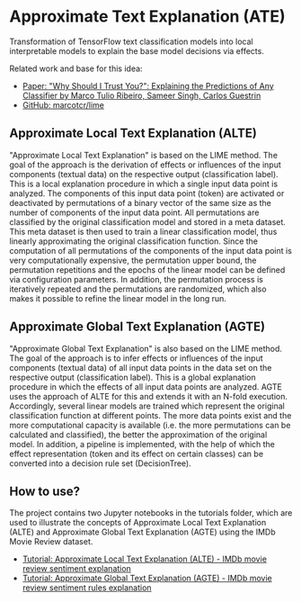 # Approximate Text Explanation (ATE)
Transformation of TensorFlow text classification models into local interpretable models to explain the base model decisions via effects.

Related work and base for this idea:
<ul>
<li><a href="https://arxiv.org/abs/1602.04938">Paper: "Why Should I Trust You?": Explaining the Predictions of Any Classifier by Marco Tulio Ribeiro, Sameer Singh, Carlos Guestrin</a></li>
<li><a href="https://github.com/marcotcr/lime">GitHub: marcotcr/lime</a></li>
</ul>

## Approximate Local Text Explanation (ALTE)
"Approximate Local Text Explanation" is based on the LIME method. The goal of the approach is the derivation of effects or influences of the input components (textual data) on the respective output (classification label). This is a local explanation procedure in which a single input data point is analyzed. The components of this input data point (token) are activated or deactivated by permutations of a binary vector of the same size as the number of components of the input data point. All permutations are classified by the original classification model and stored in a meta dataset. This meta dataset is then used to train a linear classification model, thus linearly approximating the original classification function. Since the computation of all permutations of the components of the input data point is very computationally expensive, the permutation upper bound, the permutation repetitions and the epochs of the linear model can be defined via configuration parameters. In addition, the permutation process is iteratively repeated and the permutations are randomized, which also makes it possible to refine the linear model in the long run.

## Approximate Global Text Explanation (AGTE)
"Approximate Global Text Explanation" is also based on the LIME method. The goal of the approach is to infer effects or influences of the input components (textual data) of all input data points in the data set on the respective output (classification label). This is a global explanation procedure in which the effects of all input data points are analyzed. AGTE uses the approach of ALTE for this and extends it with an N-fold execution. Accordingly, several linear models are trained which represent the original classification function at different points. The more data points exist and the more computational capacity is available (i.e. the more permutations can be calculated and classified), the better the approximation of the original model. In addition, a pipeline is implemented, with the help of which the effect representation (token and its effect on certain classes) can be converted into a decision rule set (DecisionTree).

## How to use?
The project contains two Jupyter notebooks in the tutorials folder, which are used to illustrate the concepts of Approximate Local Text Explanation (ALTE) and Approximate Global Text Explanation (AGTE) using the IMDb Movie Review dataset.
- <a href="https://github.com/tjarkpr/ate/blob/main/tutorials/alte.ipynb">Tutorial: Approximate Local Text Explanation (ALTE) - IMDb movie review sentiment explanation</a>
- <a href="https://github.com/tjarkpr/ate/blob/main/tutorials/agte.ipynb">Tutorial: Approximate Global Text Explanation (AGTE) - IMDb movie review sentiment rules explanation</a>